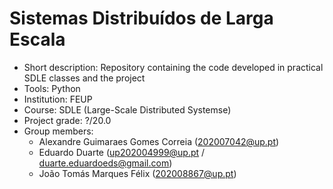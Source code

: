 # Sistemas Distribuídos de Larga Escala
* Short description: Repository containing the code developed in practical SDLE classes and the project
* Tools: Python
* Institution: FEUP
* Course: SDLE (Large-Scale Distributed Systemse)
* Project grade: ?/20.0
* Group members:
  * Alexandre Guimaraes Gomes Correia (202007042@up.pt) 
  * Eduardo Duarte (up202004999@up.pt / duarte.eduardoeds@gmail.com)
  * João Tomás Marques Félix (202008867@up.pt)
